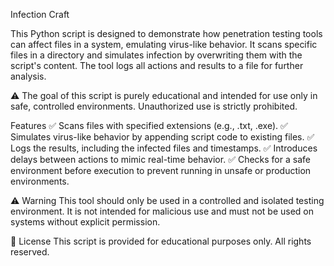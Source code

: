 Infection Craft

This Python script is designed to demonstrate how penetration testing tools can affect files in a system, emulating virus-like behavior. It scans specific files in a directory and simulates infection by overwriting them with the script's content. The tool logs all actions and results to a file for further analysis.

⚠ The goal of this script is purely educational and intended for use only in safe, controlled environments. Unauthorized use is strictly prohibited.

Features
✅ Scans files with specified extensions (e.g., .txt, .exe).
✅ Simulates virus-like behavior by appending script code to existing files.
✅ Logs the results, including the infected files and timestamps.
✅ Introduces delays between actions to mimic real-time behavior.
✅ Checks for a safe environment before execution to prevent running in unsafe or production environments.

⚠ Warning
This tool should only be used in a controlled and isolated testing environment. It is not intended for malicious use and must not be used on systems without explicit permission.

📜 License
This script is provided for educational purposes only. All rights reserved.